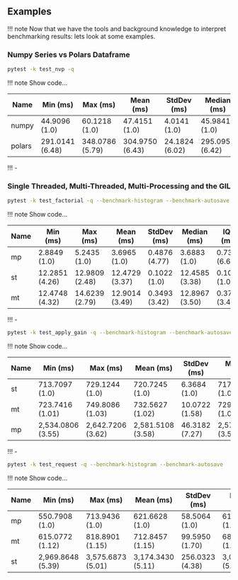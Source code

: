 ## Examples

!!! note
    Now that we have the tools and background knowledge to interpret benchmarking results: lets look at some examples.

### Numpy Series vs Polars Dataframe

```bash
pytest -k test_nvp -q
```

!!! note
    Show code...

| Name                        | Min (ms)        | Max (ms)        | Mean (ms)       | StdDev (ms)     | Median (ms)     | IQR (ms)        | Outliers | OPS         | Rounds | Iterations |
|-----------------------------|-----------------|-----------------|-----------------|-----------------|-----------------|-----------------|----------|-------------|--------|------------|
| numpy    | 44.9096 (1.0)   | 60.1218 (1.0)   | 47.4151 (1.0)   | 4.0141 (1.0)    | 45.9841 (1.0)   | 2.2243 (1.0)    | 3;3      | 21.0903 (1.0) | 22     | 1          |
| polars   | 291.0141 (6.48) | 348.0786 (5.79) | 304.9750 (6.43) | 24.1824 (6.02)  | 295.0952 (6.42) | 16.1590 (7.26)  | 1;1      | 3.2790 (0.16) | 5      | 1          |

!!! -


### Single Threaded, Multi-Threaded, Multi-Processing and the GIL

```bash
pytest -k test_factorial -q --benchmark-histogram --benchmark-autosave
```

!!! note
    Show code...


| Name                | Min (ms)        | Max (ms)        | Mean (ms)       | StdDev (ms)     | Median (ms)     | IQR (ms)        | Outliers | OPS         | Rounds | Iterations |
|---------------------|-----------------|-----------------|-----------------|-----------------|-----------------|-----------------|----------|-------------|--------|------------|
| mp    | 2.8849 (1.0)    | 5.2435 (1.0)    | 3.6965 (1.0)    | 0.4876 (4.77)   | 3.6883 (1.0)    | 0.7335 (6.69)   | 78;2     | 270.5274 (1.0) | 211    | 1          |
| st    | 12.2851 (4.26)  | 12.9809 (2.48)  | 12.4729 (3.37)  | 0.1022 (1.0)    | 12.4585 (3.38)  | 0.1096 (1.0)    | 16;3     | 80.1741 (0.30)  | 81     | 1          |
| mt    | 12.4748 (4.32)  | 14.6239 (2.79)  | 12.9014 (3.49)  | 0.3493 (3.42)   | 12.8967 (3.50)  | 0.3753 (3.42)   | 16;3     | 77.5107 (0.29)  | 73     | 1          |

!!! -

```bash
pytest -k test_apply_gain -q --benchmark-histogram --benchmark-autosave
```

!!! note
    Show code...


| Name                | Min (ms)        | Max (ms)        | Mean (ms)       | StdDev (ms)     | Median (ms)     | IQR (ms)        | Outliers | OPS         | Rounds | Iterations |
|---------------------|-----------------|-----------------|-----------------|-----------------|-----------------|-----------------|----------|-------------|--------|------------|
| st   | 713.7097 (1.0)  | 729.1244 (1.0)  | 720.7245 (1.0)  | 6.3684 (1.0)    | 717.7214 (1.0)  | 9.8659 (1.06)   | 2;0      | 1.3875 (1.0) | 5      | 1          |
| mt   | 723.7416 (1.01) | 749.8086 (1.03) | 732.5627 (1.02) | 10.0722 (1.58)  | 729.9465 (1.02) | 9.2923 (1.0)    | 1;0      | 1.3651 (0.98)| 5      | 1          |
| mp   | 2,534.0806 (3.55)| 2,642.7206 (3.62)| 2,581.5108 (3.58)| 46.3182 (7.27)  | 2,577.6466 (3.59)| 80.4166 (8.65)  | 2;0      | 0.3874 (0.28)| 5      | 1          |

!!! -

```bash
pytest -k test_request -q --benchmark-histogram --benchmark-autosave
```

!!! note
    Show code...

| Name               | Min (ms)         | Max (ms)         | Mean (ms)        | StdDev (ms)      | Median (ms)      | IQR (ms)         | Outliers  | OPS        | Rounds | Iterations |
|--------------------|------------------|------------------|------------------|------------------|------------------|------------------|-----------|------------|--------|------------|
| mp    | 550.7908 (1.0)   | 713.9436 (1.0)   | 621.6628 (1.0)   | 58.5064 (1.0)    | 614.7681 (1.0)   | 41.5639 (1.0)    | 2;1       | 1.6086 (1.0) | 5      | 1          |
| mt    | 615.0772 (1.12)  | 818.8901 (1.15)  | 712.8457 (1.15)  | 99.5950 (1.70)   | 681.2495 (1.11)  | 191.6750 (4.61)  | 2;0       | 1.4028 (0.87)| 5      | 1          |
| st    | 2,969.8648 (5.39)| 3,575.6873 (5.01)| 3,174.3430 (5.11)| 256.0323 (4.38)  | 3,071.8754 (5.00)| 374.8662 (9.02)  | 1;0       | 0.3150 (0.20)| 5      | 1          |
